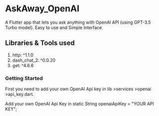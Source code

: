 # AskAway_OpenAI
A Flutter app that lets you ask anything with OpenAI API (using GPT-3.5 Turbo model). Easy to use and Simple Interface.
## Libraries & Tools used
1. http: ^1.1.0
2. dash_chat_2: ^0.0.20
3. get: ^4.6.6
### Getting Started
First you need to add your own OpenAI Api key in lib >services >openai >api_key.dart.

Add your own OpenAI Api Key in static String openaiApiKey = "YOUR API KEY";
